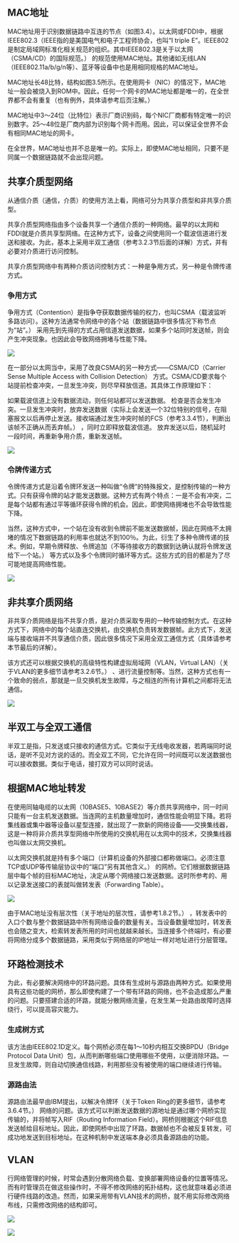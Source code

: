 
## MAC地址

MAC地址用于识别数据链路中互连的节点（如图3.4）。以太网或FDDI中，根据IEEE802.3（IEEE指的是美国电气和电子工程师协会，也叫“I triple E”。IEEE802是制定局域网标准化相关规范的组织。其中IEEE802.3是关于以太网（CSMA/CD）的国际规范。） 的规范使用MAC地址。其他诸如无线LAN（IEEE802.11a/b/g/n等）、蓝牙等设备中也是用相同规格的MAC地址。

MAC地址长48比特，结构如图3.5所示。在使用网卡（NIC）的情况下，MAC地址一般会被烧入到ROM中。因此，任何一个网卡的MAC地址都是唯一的，在全世界都不会有重复（也有例外，具体请参考后页注解。）

MAC地址中3～24位（比特位）表示厂商识别码，每个NIC厂商都有特定唯一的识别数字。25～48位是厂商内部为识别每个网卡而用。因此，可以保证全世界不会有相同MAC地址的网卡。

在全世界，MAC地址也并不总是唯一的。实际上，即使MAC地址相同，只要不是同属一个数据链路就不会出现问题。

## 共享介质型网络



从通信介质（通信，介质）的使用方法上看，网络可分为共享介质型和非共享介质型。

共享介质型网络指由多个设备共享一个通信介质的一种网络。最早的以太网和FDDI就是介质共享型网络。在这种方式下，设备之间使用同一个载波信道进行发送和接收。为此，基本上采用半双工通信（参考3.2.3节后面的详解）方式，并有必要对介质进行访问控制。

共享介质型网络中有两种介质访问控制方式：一种是争用方式，另一种是令牌传递方式。

### 争用方式

争用方式（Contention）是指争夺获取数据传输的权力，也叫CSMA（载波监听多路访问）。这种方法通常令网络中的各个站（数据链路中很多情况下称节点为“站”。） 采用先到先得的方式占用信道发送数据，如果多个站同时发送帧，则会产生冲突现象。也因此会导致网络拥堵与性能下降。

![](../markdown_import_image/import-2023-01-10-17-10-12.png)

在一部分以太网当中，采用了改良CSMA的另一种方式——CSMA/CD（Carrier Sense Multiple Access with Collision Detection） 方式。CSMA/CD要求每个站提前检查冲突，一旦发生冲突，则尽早释放信道。其具体工作原理如下：

如果载波信道上没有数据流动，则任何站都可以发送数据。
检查是否会发生冲突。一旦发生冲突时，放弃发送数据（实际上会发送一个32位特别的信号，在阻塞报文以后再停止发送。接收端通过发生冲突时帧的FCS（参考3.3.4节），判断出该帧不正确从而丢弃帧。） ，同时立即释放载波信道。
放弃发送以后，随机延时一段时间，再重新争用介质，重新发送帧。

![](../markdown_import_image/import-2023-01-10-17-10-50.png)

### 令牌传递方式

令牌传递方式是沿着令牌环发送一种叫做“令牌”的特殊报文，是控制传输的一种方式。只有获得令牌的站才能发送数据。这种方式有两个特点：一是不会有冲突，二是每个站都有通过平等循环获得令牌的机会。因此，即使网络拥堵也不会导致性能下降。

当然，这种方式中，一个站在没有收到令牌前不能发送数据帧，因此在网络不太拥堵的情况下数据链路的利用率也就达不到100％。为此，衍生了多种令牌传递的技术。例如，早期令牌释放、令牌追加（不等待接收方的数据到达确认就将令牌发送给下一个站。） 等方式以及多个令牌同时循环等方式。这些方式的目的都是为了尽可能地提高网络性能。

![](../markdown_import_image/import-2023-01-10-17-11-33.png)

## 非共享介质网络

非共享介质网络是指不共享介质，是对介质采取专用的一种传输控制方式。在这种方式下，网络中的每个站直连交换机，由交换机负责转发数据帧。此方式下，发送端与接收端并不共享通信介质，因此很多情况下采用全双工通信方式（具体请参考本节最后的详解）。

该方式还可以根据交换机的高级特性构建虚拟局域网（VLAN，Virtual LAN）（关于VLAN的更多细节请参考3.2.6节。） 、进行流量控制等。当然，这种方式也有一个致命的弱点，那就是一旦交换机发生故障，与之相连的所有计算机之间都将无法通信。

![](../markdown_import_image/import-2023-01-10-17-13-08.png)

## 半双工与全双工通信

半双工是指，只发送或只接收的通信方式。它类似于无线电收发器，若两端同时说话，是听不见对方说的话的。而全双工不同，它允许在同一时间既可以发送数据也可以接收数据。类似于电话，接打双方可以同时说话。

## 根据MAC地址转发

在使用同轴电缆的以太网（10BASE5、10BASE2）等介质共享网络中，同一时间只能有一台主机发送数据。当连网的主机数量增加时，通信性能会明显下降。若将集线器或集中器等设备以星型连接，就出现了一款新的网络设备——交换集线器，这是一种将非介质共享型网络中所使用的交换机用在以太网中的技术，交换集线器也叫做以太网交换机。

以太网交换机就是持有多个端口（计算机设备的外部接口都称做端口。必须注意TCP或UDP等传输层协议中的“端口”另有其他含义。） 的网桥。它们根据数据链路层中每个帧的目标MAC地址，决定从哪个网络接口发送数据。这时所参考的、用以记录发送接口的表就叫做转发表（Forwarding Table）。

![](../markdown_import_image/import-2023-01-10-17-16-34.png)

由于MAC地址没有层次性（关于地址的层次性，请参考1.8.2节。） ，转发表中的入口个数与整个数据链路中所有网络设备的数量有关。当设备数量增加时，转发表也会随之变大，检索转发表所用的时间也就越来越长。当连接多个终端时，有必要将网络分成多个数据链路，采用类似于网络层的IP地址一样对地址进行分层管理。

## 环路检测技术

为此，有必要解决网络中的环路问题。具体有生成树与源路由两种方式。如果使用具有这些功能的网桥，那么即使构建了一个带有环路的网络，也不会造成那么严重的问题。只要搭建合适的环路，就能分散网络流量，在发生某一处路由故障时选择绕行，可以提高容灾能力。

### 生成树方式
该方法由IEEE802.1D定义。每个网桥必须在每1～10秒内相互交换BPDU（Bridge Protocol Data Unit）包，从而判断哪些端口使用哪些不使用，以便消除环路。一旦发生故障，则自动切换通信线路，利用那些没有被使用的端口继续进行传输。
### 源路由法
源路由法最早由IBM提出，以解决令牌环（关于Token Ring的更多细节，请参考3.6.4节。） 网络的问题。该方式可以判断发送数据的源地址是通过哪个网桥实现传输的，并将帧写入RIF（Routing Information Field）。网桥则根据这个RIF信息发送帧给目标地址。因此，即使网桥中出现了环路，数据帧也不会被反复转发，可成功地发送到目标地址。在这种机制中发送端本身必须具备源路由的功能。

## VLAN

行网络管理的时候，时常会遇到分散网络负载、变换部署网络设备的位置等情况。而有时管理员在做这些操作时，不得不修改网络的拓扑结构，这也就意味着必须进行硬件线路的改造。然而，如果采用带有VLAN技术的网桥，就不用实际修改网络布线，只需修改网络的结构即可。

![](../markdown_import_image/import-2023-01-10-17-19-28.png)

![](../markdown_import_image/import-2023-01-10-17-19-45.png)